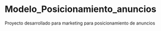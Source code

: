 # Modelo_Posicionamiento_anuncios
Proyecto desarrollado para marketing para posicionamiento de anuncios
